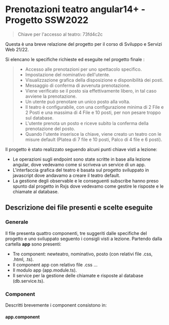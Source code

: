 
# Prenotazioni teatro angular14+ - Progetto SSW2022

> Chiave per l'accesso al teatro: 73fd4c2c

Questa è una breve relazione del progetto per il corso di Sviluppo e Servizi Web 21/22.

Si elencano le specifiche richieste ed eseguite nel progetto finale :

> - Accesso alle prenotazioni per uno spettacolo specifico.
> - Impostazione del nominativo dell'utente.
> - Visualizzazione grafica della disposizione e disponibilità dei posti.
> - Messaggio di conferma di avvenuta prenotazione.
> - Viene verificato se il posto sia effettivamente libero, in tal caso avviene la prenotazione.
> - Un utente può prenotare un unico posto alla volta.
> - Il teatro è configurabile, con una configurazione minima di 2 File e 2 Posti e una massima di 4 File e 10 posti, per non pesare troppo sul database.
> - L'utente prenota un posto e riceve subito la conferma della prenotazione del posto.
> - Quando l'utente inserisce la chiave, viene creato un teatro con le misure default (Platea di 7 file e 10 posti, Palco di 4 file e 6 posti).

Il progetto è stato realizzato seguendo alcuni punti chiave visti a lezione:

- Le operazioni sugli endpoint sono state scritte in base alla lezione angular, dove vedevamo come si scriveva un service di un app.
- L'interfaccia grafica del teatro è basata sul progetto sviluppato in javascript dove andavamo a creare il teatro default.
- La gestione degli observable e le conseguenti subscribe hanno preso spunto dal progetto in Rxjs dove vedevamo come gestire le risposte e le chiamate al database.

## Descrizione dei file presenti e scelte eseguite

### Generale

Il file presenta quattro componenti, tre suggeriti dalle specifiche del progetto e uno sviluppato seguento i consigli visti a lezione.
Partendo dalla cartella **app** sono presenti:

- Tre component: newteatro, nominativo, posto (con relativi file .css, .html, .ts).
- Il component app con relativo file .css ...
- Il modulo app (app.module.ts).
- Il service per la gestione delle chiamate e risposte al database (db.service.ts).

### Component

Descritti brevemente i component consistono in:

#### app.component

